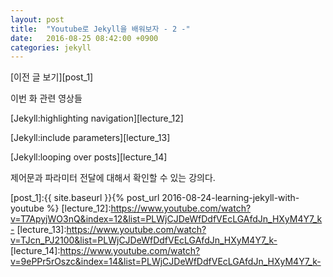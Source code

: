 ```yaml
---
layout: post
title:  "Youtube로 Jekyll을 배워보자 - 2 -"
date:   2016-08-25 08:42:00 +0900
categories: jekyll
---
```

[이전 글 보기][post_1]

이번 화 관련 영상들

[Jekyll:highlighting navigation][lecture_12]

[Jekyll:include parameters][lecture_13]

[Jekyll:looping over posts][lecture_14]

제어문과 파라미터 전달에 대해서 확인할 수 있는 강의다.

[post_1]:{{ site.baseurl }}{% post_url 2016-08-24-learning-jekyll-with-youtube %}
[lecture_12]:https://www.youtube.com/watch?v=T7ApyjWO3nQ&index=12&list=PLWjCJDeWfDdfVEcLGAfdJn_HXyM4Y7_k-
[lecture_13]:https://www.youtube.com/watch?v=TJcn_PJ2100&list=PLWjCJDeWfDdfVEcLGAfdJn_HXyM4Y7_k-
[lecture_14]:https://www.youtube.com/watch?v=9ePPr5rOszc&index=14&list=PLWjCJDeWfDdfVEcLGAfdJn_HXyM4Y7_k-
